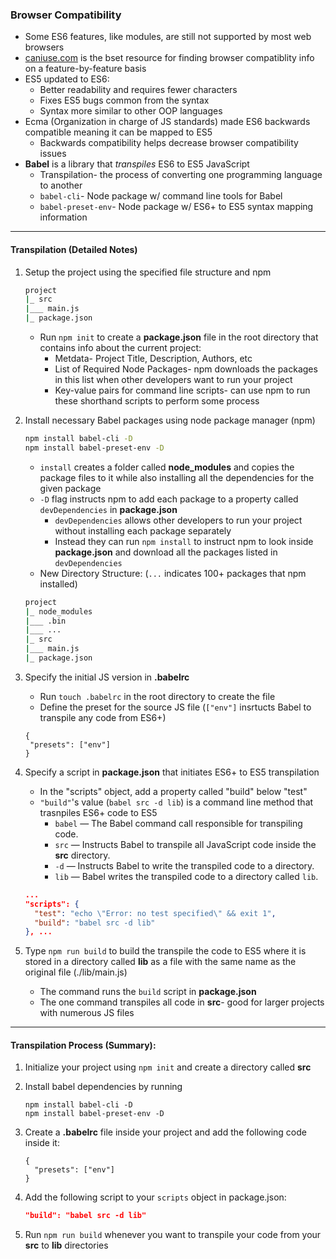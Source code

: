 ### Browser Compatibility

- Some ES6 features, like modules, are still not supported by most web browsers
- [caniuse.com](http://caniuse.com/) is the bset resource for finding browser compatiblity info on a feature-by-feature basis
- ES5 updated to ES6:
  - Better readability and requires fewer characters
  - Fixes ES5 bugs common from the syntax
  - Syntax more similar to other OOP languages
- Ecma (Organization in charge of JS standards) made ES6 backwards compatible meaning it can be mapped to ES5
  - Backwards compatibility helps decrease browser compatibility issues
- **Babel** is a library that *transpiles* ES6 to ES5 JavaScript
  - Transpilation- the process of converting one programming language to another
  - `babel-cli`- Node package w/ command line tools for Babel
  - `babel-preset-env`- Node package w/ ES6+ to ES5 syntax mapping information

---

#### Transpilation (Detailed Notes)

1. Setup the project using the specified file structure and npm

   ```bash
   project
   |_ src
   |___ main.js
   |_ package.json
   ```

   - Run `npm init` to create a **package.json** file in the root directory that contains info about the current project:
     - Metdata- Project Title, Description, Authors, etc
     - List of Required Node Packages- npm downloads the packages in this list when other developers want to run your project
     - Key-value pairs for command line scripts- can use npm to run these shorthand scripts to perform some process

2. Install necessary Babel packages using node package manager (npm)

   ```bash
   npm install babel-cli -D
   npm install babel-preset-env -D
   ```

   - `install` creates a folder called **node_modules** and copies the package files to it while also installing all the dependencies for the given package
   - `-D` flag instructs npm to add each package to a property called `devDependencies` in **package.json** 
     - `devDependencies` allows other developers to run your project without installing each package separately 
     - Instead they can run `npm install` to instruct npm to look inside **package.json** and download all the packages listed in `devDependencies`
   - New Directory Structure: (`...` indicates 100+ packages that npm installed)

   ```bash
   project
   |_ node_modules
   |___ .bin
   |___ ...
   |_ src
   |___ main.js
   |_ package.json
   ```

3. Specify the initial JS version in **.babelrc**

   -  Run `touch .babelrc` in the root directory to create the file
   - Define the preset for the source JS file (`["env"]` insrtucts Babel to transpile any code from ES6+)

   ```
   {
   	"presets": ["env"]
   }
   ```

4. Specify a script in **package.json** that initiates ES6+ to ES5 transpilation

   - In the "scripts" object, add a property called "build" below "test"
   - `"build"`'s value (`babel src -d lib`) is a command line method that trasnpiles ES6+ code to ES5 
     - `babel` — The Babel command call responsible for transpiling code.
     - `src` — Instructs Babel to transpile all JavaScript code inside the **src** directory.
     - `-d` — Instructs Babel to write the transpiled code to a directory.
     - `lib` — Babel writes the transpiled code to a directory called `lib`.

   ```json
   ...
   "scripts": {
     "test": "echo \"Error: no test specified\" && exit 1",
     "build": "babel src -d lib"
   }, ...
   ```

5. Type `npm run build` to build the transpile the code to ES5 where it is stored in a directory called **lib** as a file with the same name as the original file (./lib/main.js)

   - The command runs the `build` script in **package.json**
   - The one command transpiles all code in **src**- good for larger projects with numerous JS files

---

#### Transpilation Process (Summary):

1. Initialize your project using `npm init` and create a directory called **src**

2. Install babel dependencies by running

   ```
   npm install babel-cli -D
   npm install babel-preset-env -D
   ```

3. Create a **.babelrc** file inside your project and add the following code inside it:

   ```
   {
     "presets": ["env"]
   }
   ```

4. Add the following script to your `scripts` object in package.json:

   ```json
   "build": "babel src -d lib"
   ```

5. Run `npm run build` whenever you want to transpile your code from your **src** to **lib** directories